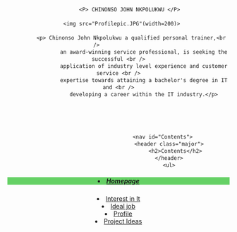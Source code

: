 <html>
	<header>
		
           <P> CHINONSO JOHN NKPOLUKWU </P>
	   
	   <img src="Profilepic.JPG"(width=200)> 
	   
	        <p> Chinonso John Nkpolukwu a qualified personal trainer,<br />              
                    an award-winning service professional, is seeking the successful <br />
                    application of industry level experience and customer service <br />
                    expertise towards attaining a bachelor's degree in IT and <br />
                    developing a career within the IT industry.</p>
		    
		  

	                     
	    
								<nav id="Contents">
									<header class="major">
										<h2>Contents</h2>
									</header>
									<ul>
									
<h5 style="background-color:rgba(0, 180, 0, 0.6);">	                                                                     <li><a href="index.html">Homepage</a></li></h5>
										<li><a href="https://s3819440.github.io/My-personal-profile-assignment2-1/">Interest in It</a></li>
										<li><a href="index.html">Ideal job</a></li>
										<li><a href="index.html">Profile</a></li>
										<li><a href="index.html">Project Ideas</a></li>


